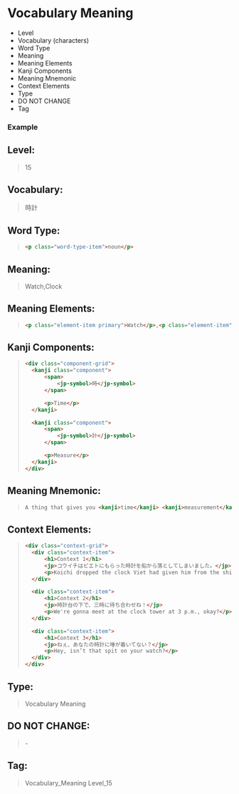 # Vocabulary Meaning
- Level
- Vocabulary (characters)
- Word Type
- Meaning
- Meaning Elements
- Kanji Components
- Meaning Mnemonic
- Context Elements
- Type
- DO NOT CHANGE
- Tag

### Example
## Level:
> 15
## Vocabulary:
> 時計
## Word Type:
> ```html
><p class="word-type-item">noun</p>
> ```
## Meaning:
> Watch,Clock
## Meaning Elements:
> ```html
><p class="element-item primary">Watch</p>,<p class="element-item">Clock</p>
> ```
## Kanji Components:
> ```html
><div class="component-grid">
>   <kanji class="component">
>       <span>
>           <jp-symbol>時</jp-symbol>
>       </span>
>
>       <p>Time</p>
>   </kanji>
>
>   <kanji class="component">
>       <span>
>           <jp-symbol>計</jp-symbol>
>       </span>
>
>       <p>Measure</p>
>   </kanji>
></div>
> ```
## Meaning Mnemonic:
> ```html
> A thing that gives you <kanji>time</kanji> <kanji>measurement</kanji>s is a <vocabulary>watch</vocabulary> or <vocabulary>clock</vocabulary>. Most people have these in their phones instead of on their wrists now.
> ```
## Context Elements:
> ```html
><div class="context-grid">
>   <div class="context-item">
>       <h1>Context 1</h1>
>       <jp>コウイチはビエトにもらった時計を船から落としてしまいました。</jp>
>       <p>Koichi dropped the clock Viet had given him from the ship.</p>
>   </div>
>
>   <div class="context-item">
>       <h1>Context 2</h1>
>       <jp>時計台の下で、三時に待ち合わせね！</jp>
>       <p>We're gonna meet at the clock tower at 3 p.m., okay?</p>
>   </div>
>
>   <div class="context-item">
>       <h1>Context 3</h1>
>       <jp>ねぇ、あなたの時計に唾が着いてない？</jp>
>       <p>Hey, isn’t that spit on your watch?</p>
>   </div>
></div>
> ```
## Type:
> Vocabulary Meaning
## DO NOT CHANGE:
> \-
## Tag:
> Vocabulary_Meaning Level_15
